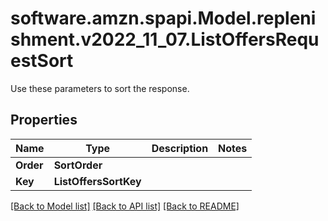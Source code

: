 # software.amzn.spapi.Model.replenishment.v2022_11_07.ListOffersRequestSort
Use these parameters to sort the response.

## Properties

Name | Type | Description | Notes
------------ | ------------- | ------------- | -------------
**Order** | **SortOrder** |  | 
**Key** | **ListOffersSortKey** |  | 

[[Back to Model list]](../README.md#documentation-for-models) [[Back to API list]](../README.md#documentation-for-api-endpoints) [[Back to README]](../README.md)

